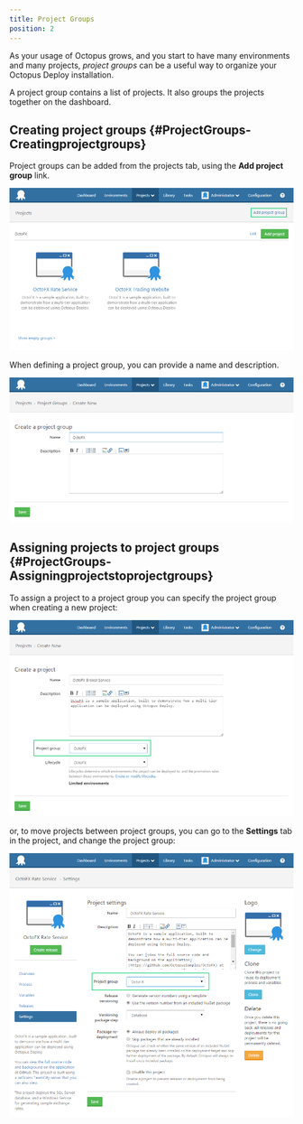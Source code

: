 ```yaml
---
title: Project Groups
position: 2
---
```



As your usage of Octopus grows, and you start to have many environments and many projects, *project groups* can be a useful way to organize your Octopus Deploy installation.


A project group contains a list of projects. It also groups the projects together on the dashboard.

## Creating project groups {#ProjectGroups-Creatingprojectgroups}


Project groups can be added from the projects tab, using the **Add project group** link.


![](/docs/images/3048103/3277849.png "width=500")


When defining a project group, you can provide a name and description.


![](/docs/images/3048103/3277848.png "width=500")

## Assigning projects to project groups {#ProjectGroups-Assigningprojectstoprojectgroups}


To assign a project to a project group you can specify the project group when creating a new project:


![](/docs/images/3048103/3277847.png "width=500")


or, to move projects between project groups, you can go to the **Settings** tab in the project, and change the project group:


![](/docs/images/3048103/3277846.png "width=500")
